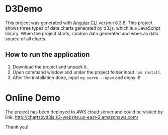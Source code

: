 # D3Demo

This project was generated with [Angular CLI](https://github.com/angular/angular-cli) version 8.3.8.
This project shows three types of data charts generated by d3.js, which is a JavaScript library.
When the project starts, random data generated and woek as data source of all charts.

## How to run the application

1. Download the project and unpack it.
2. Open command window and under the project folder input `npm install`.
3. After the installation done, input `ng serve --open` and enjoy it!

# Online Demo
The project has been deployed to AWS cloud server and could be visited by link:
http://chartsbyd3js.s3-website.us-east-2.amazonaws.com/

Thank you!
